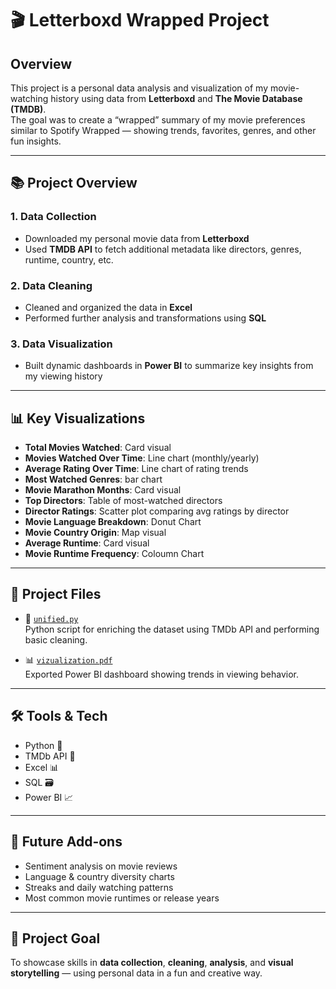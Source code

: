# 🎬 Letterboxd Wrapped Project

## Overview
This project is a personal data analysis and visualization of my movie-watching history using data from **Letterboxd** and **The Movie Database (TMDB)**.  
The goal was to create a “wrapped” summary of my movie preferences similar to Spotify Wrapped — showing trends, favorites, genres, and other fun insights.

---

## 📚 Project Overview

### 1. Data Collection
- Downloaded my personal movie data from **Letterboxd**
- Used **TMDB API** to fetch additional metadata like directors, genres, runtime, country, etc.

### 2. Data Cleaning
- Cleaned and organized the data in **Excel**
- Performed further analysis and transformations using **SQL**

### 3. Data Visualization
- Built dynamic dashboards in **Power BI** to summarize key insights from my viewing history

---

## 📊 Key Visualizations
- **Total Movies Watched**: Card visual
- **Movies Watched Over Time**: Line chart (monthly/yearly)
- **Average Rating Over Time**: Line chart of rating trends
- **Most Watched Genres**: bar chart
- **Movie Marathon Months**: Card visual
- **Top Directors**: Table of most-watched directors
- **Director Ratings**: Scatter plot comparing avg ratings by director
- **Movie Language Breakdown**: Donut Chart
- **Movie Country Origin**: Map visual
- **Average Runtime**: Card visual
- **Movie Runtime Frequency**: Coloumn Chart
---

## 📁 Project Files

- 🐍 [`unified.py`](./Python/unified.py)  
  Python script for enriching the dataset using TMDb API and performing basic cleaning.

- 📊 [`vizualization.pdf`](./letterboxproject/vizualization.pdf)  
  Exported Power BI dashboard showing trends in viewing behavior.

---

## 🛠️ Tools & Tech
- Python 🐍
- TMDb API 📡
- Excel 📊
- SQL 🗃️
- Power BI 📈

---

## 📌 Future Add-ons
- Sentiment analysis on movie reviews
- Language & country diversity charts
- Streaks and daily watching patterns
- Most common movie runtimes or release years

---

## 🚀 Project Goal
To showcase skills in **data collection**, **cleaning**, **analysis**, and **visual storytelling** — using personal data in a fun and creative way.

